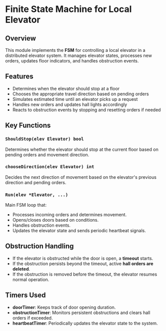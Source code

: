 # Finite State Machine for Local Elevator 

## Overview
This module implements the **FSM** for controlling a local elevator in a distributed elevator system. It manages elevator states, processes new orders, updates floor indicators, and handles obstruction events.  

## Features 
- Determines when the elevator should stop at a floor  
- Chooses the appropriate travel direction based on pending orders  
- Simulates estimated time until an elevator picks up a request  
- Handles new orders and updates hall lights accordingly  
- Reacts to obstruction events by stopping and resetting orders if needed  

## Key Functions

### `ShouldStop(elev Elevator) bool`
Determines whether the elevator should stop at the current floor based on pending orders and movement direction.  

### `chooseDirection(elev Elevator) int`
Decides the next direction of movement based on the elevator's previous direction and pending orders.  

### `Run(elev *Elevator, ...)`
Main FSM loop that:  
- Processes incoming orders and determines movement.  
- Opens/closes doors based on conditions.  
- Handles obstruction events.  
- Updates the elevator state and sends periodic heartbeat signals.  

## Obstruction Handling 
- If the elevator is obstructed while the door is open, a **timeout** starts.  
- If the obstruction persists beyond the timeout, active **hall orders are deleted**.  
- If the obstruction is removed before the timeout, the elevator resumes normal operation.  

## Timers Used  
- **doorTimer**: Keeps track of door opening duration.  
- **obstructionTimer**: Monitors persistent obstructions and clears hall orders if exceeded.  
- **heartbeatTimer**: Periodically updates the elevator state to the system.